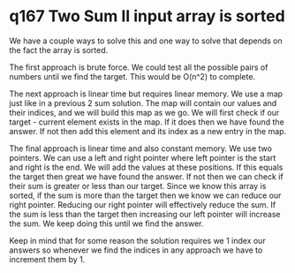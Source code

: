 # q167 Two Sum II input array is sorted
We have a couple ways to solve this and one way to solve that depends on the fact
the array is sorted.

The first approach is brute force. We could test all the possible pairs of numbers
until we find the target. This would be O(n^2) to complete.

The next approach is linear time but requires linear memory. We use a map just like
in a previous 2 sum solution. The map will contain our values and their indices, and
we will build this map as we go. We will first check if our target - current element
exists in the map. If it does then we have found the answer. If not then add this
element and its index as a new entry in the map.

The final approach is linear time and also constant memory. We use two pointers.
We can use a left and right pointer where left pointer is the start and right is
the end. We will add the values at these positions. If this equals the target then
great we have found the answer. If not then we can check if their sum is greater
or less than our target. Since we know this array is sorted, if the sum is more than 
the target then we know we can reduce our right pointer. Reducing our right pointer 
will effectively reduce the sum. If the sum is less than the target then increasing
our left pointer will increase the sum. We keep doing this until we find the answer.

Keep in mind that for some reason the solution requires we 1 index our answers so
whenever we find the indices in any approach we have to increment them by 1.
